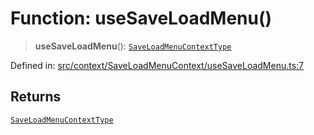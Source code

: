 # Function: useSaveLoadMenu()

> **useSaveLoadMenu**(): [`SaveLoadMenuContextType`](../interfaces/SaveLoadMenuContextType.md)

Defined in: [src/context/SaveLoadMenuContext/useSaveLoadMenu.ts:7](https://github.com/laruss/react-text-game/blob/6b9098a8e439fedc8e81574fd40f3e2840d770e8/packages/ui/src/context/SaveLoadMenuContext/useSaveLoadMenu.ts#L7)

## Returns

[`SaveLoadMenuContextType`](../interfaces/SaveLoadMenuContextType.md)
